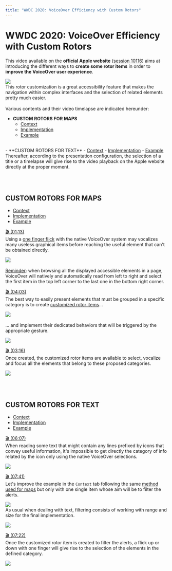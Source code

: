 ```yaml
---
title: "WWDC 2020: VoiceOver Efficiency with Custom Rotors"
---
```


# WWDC 2020: VoiceOver Efficiency with Custom Rotors

This video available on the **official Apple website** ([session 10116](https://developer.apple.com/videos/play/wwdc2020/10116/)) aims at introducing the different ways to **create some rotor items** in order to **improve the VoiceOver user experience**.

![](../../../../images/iOSdev/wwdc20-116.png)
</br>This rotor customization is a great accessibility feature that makes the navigation within complex interfaces and the selection of related elements pretty much easier.
</br></br>Various contents and their video timelapse are indicated hereunder:

- **CUSTOM ROTORS FOR MAPS**
    - <a role="button" style="text-decoration: underline" onclick="$('#ContextForMaps_tab').trigger('click');document.getElementById('custom-rotors-for-maps').scrollIntoView({ behavior: 'smooth', block: 'start' })">Context</a>
    - <a role="button" style="text-decoration: underline" onclick="$('#ImplementationForMaps_tab').trigger('click');document.getElementById('custom-rotors-for-maps').scrollIntoView({ behavior: 'smooth', block: 'start' })">Implementation</a>
    - <a role="button" style="text-decoration: underline" onclick="$('#FinalAppForMaps_tab').trigger('click');document.getElementById('custom-rotors-for-maps').scrollIntoView({ behavior: 'smooth', block: 'start' })">Example</a>
<br>
- **CUSTOM ROTORS FOR TEXT**
    - <a role="button" style="text-decoration: underline" onclick="$('#ContextForText_tab').trigger('click');document.getElementById('custom-rotors-for-text').scrollIntoView({ behavior: 'smooth', block: 'start' })">Context</a>
    - <a role="button" style="text-decoration: underline" onclick="$('#ImplementationForText_tab').trigger('click');document.getElementById('custom-rotors-for-text').scrollIntoView({ behavior: 'smooth', block: 'start' })">Implementation</a>
    - <a role="button" style="text-decoration: underline" onclick="$('#FinalAppForText_tab').trigger('click');document.getElementById('custom-rotors-for-text').scrollIntoView({ behavior: 'smooth', block: 'start' })">Example</a>

</br>
Thereafter, according to the presentation configuration, the selection of a title or a timelapse will give rise to the video playback on the Apple website directly at the proper moment.

</br></br>
## CUSTOM ROTORS FOR MAPS
<ul class="nav nav-tabs" role="tablist">
    <li class="nav-item" role="presentation">
        <a class="nav-link active"
           data-toggle="tab" 
           href="#ContextForMaps"
           id="ContextForMaps_tab"
           role="tab" 
           aria-selected="true">Context</a>
    </li>
    <li class="nav-item" role="presentation">
        <a class="nav-link" 
           data-toggle="tab" 
           href="#ImplementationForMaps"
           id="ImplementationForMaps_tab"
           role="tab" 
           aria-selected="false">Implementation</a>
    </li>
    <li class="nav-item" role="presentation">
        <a class="nav-link" 
           data-toggle="tab" 
           href="#FinalAppForMaps"
           id="FinalAppForMaps_tab"
           role="tab" 
           aria-selected="false">Example</a>
    </li>
</ul>

<div class="tab-content">
<div class="tab-pane show active" id="ContextForMaps" role="tabpanel">

<a alt="Click to playback the video at the indicated time." href="https://developer.apple.com/videos/play/wwdc2020/10116/?time=73">🎬 (01:13)</a>
</br>Using a <a href="../../../voiceover/#common-gestures" style="text-decoration: underline;">one finger flick</a> with the native VoiceOver system may vocalizes many useless graphical items before reaching the useful element that can't be obtained directly.

![](../../../../images/iOSdev/wwdc20-116-CustomRotorForPlans_Context.png)
</br></br><a style="text-decoration: underline;">Reminder</a>: when browsing all the displayed accessible elements in a page, VoiceOver will natively and automatically read from left to right and select the first item in the top left corner to the last one in the bottom right corner.
</div>

<div class="tab-pane" id="ImplementationForMaps" role="tabpanel">

<a alt="Click to playback the video at the indicated time." href="https://developer.apple.com/videos/play/wwdc2020/10116/?time=243">🎬 (04:03)</a>
</br>The best way to easily present elements that must be grouped in a specific category is to create <a href="../../../development/#custom-rotor" style="text-decoration: underline;">customized rotor items</a>...

![](../../../../images/iOSdev/wwdc20-116-CustomRotorForPlans_Implementation_1.png)
</br></br>... and implement their dedicated behaviors that will be triggered by the appropriate gesture.

![](../../../../images/iOSdev/wwdc20-116-CustomRotorForPlans_Implementation_2.png)
</div>

<div class="tab-pane" id="FinalAppForMaps" role="tabpanel" >

<a alt="Click to playback the video at the indicated time." href="https://developer.apple.com/videos/play/wwdc2020/10116/?time=196">🎬 (03:16)</a>
</br>Once created, the customized rotor items are available to select, vocalize and focus all the elements that belong to these proposed categories.

![](../../../../images/iOSdev/wwdc20-116-CustomRotorForPlans_FinalApp.png)
</div>
</div>

</br></br>
## CUSTOM ROTORS FOR TEXT
<ul class="nav nav-tabs" role="tablist">
    <li class="nav-item" role="presentation">
        <a class="nav-link active"
           data-toggle="tab" 
           href="#ContextForText"
           id="ContextForText_tab"
           role="tab" 
           aria-selected="true">Context</a>
    </li>
    <li class="nav-item" role="presentation">
        <a class="nav-link" 
           data-toggle="tab" 
           href="#ImplementationForText"
           id="ImplementationForText_tab"
           role="tab" 
           aria-selected="false">Implementation</a>
    </li>
    <li class="nav-item" role="presentation">
        <a class="nav-link" 
           data-toggle="tab" 
           href="#FinalAppForText"
           id="FinalAppForText_tab"
           role="tab" 
           aria-selected="false">Example</a>
    </li>
</ul>

<div class="tab-content">
<div class="tab-pane show active" id="ContextForText" role="tabpanel">

<a alt="Click to playback the video at the indicated time." href="https://developer.apple.com/videos/play/wwdc2020/10116/?time=367">🎬 (06:07)</a>
</br>When reading some text that might contain any lines prefixed by icons that convey useful information, it's impossible to get directly the category of info related by the icon only using the native VoiceOver selections.

![](../../../../images/iOSdev/wwdc20-116-CustomRotorForText_Context.png)
</div>

<div class="tab-pane" id="ImplementationForText" role="tabpanel">

<a alt="Click to playback the video at the indicated time." href="https://developer.apple.com/videos/play/wwdc2020/10116/?time=461">🎬 (07:41)</a>
</br>Let's improve the example in the `Context` tab following the same <a style="text-decoration: underline;" role="button" onclick="$('#ImplementationForMaps_tab').trigger('click');document.getElementById('custom-rotors-for-maps').scrollIntoView({ behavior: 'smooth', block: 'start' })">method used for maps</a> but only with one single item whose aim will be to filter the alerts.

![](../../../../images/iOSdev/wwdc20-116-CustomRotorForText_Implementation_1.png)
</br>As usual when dealing with text, filtering consists of working with range and size for the final implementation.

![](../../../../images/iOSdev/wwdc20-116-CustomRotorForText_Implementation_2.png)
</div>

<div class="tab-pane" id="FinalAppForText" role="tabpanel" >

<a alt="Click to playback the video at the indicated time." href="https://developer.apple.com/videos/play/wwdc2020/10116/?time=442">🎬 (07:22)</a>
</br>Once the customized rotor item is created to filter the alerts, a flick up or down with one finger will give rise to the selection of the elements in the defined category.

![](../../../../images/iOSdev/wwdc20-116-CustomRotorForText_FinalApp.png)
</div>
</div>

</br></br></br>
